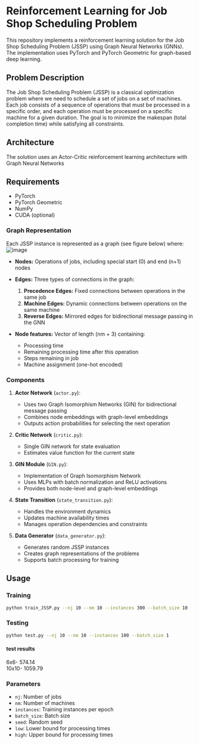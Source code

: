# Reinforcement Learning for Job Shop Scheduling Problem

This repository implements a reinforcement learning solution for the Job Shop Scheduling Problem (JSSP) using Graph Neural Networks (GNNs). The implementation uses PyTorch and PyTorch Geometric for graph-based deep learning.

## Problem Description

The Job Shop Scheduling Problem (JSSP) is a classical optimization problem where we need to schedule a set of jobs on a set of machines. Each job consists of a sequence of operations that must be processed in a specific order, and each operation must be processed on a specific machine for a given duration. The goal is to minimize the makespan (total completion time) while satisfying all constraints.

## Architecture

The solution uses an Actor-Critic reinforcement learning architecture with Graph Neural Networks

## Requirements
- PyTorch
- PyTorch Geometric
- NumPy
- CUDA (optional)

### Graph Representation
Each JSSP instance is represented as a graph (see figure below) where:
![image](https://github.com/user-attachments/assets/f8f68257-dabe-47e9-870a-832767b62105)

- **Nodes:** Operations of jobs, including special start (0) and end (n+1) nodes

- **Edges:** Three types of connections in the graph:
  1. **Precedence Edges:** Fixed connections between operations in the same job
  2. **Machine Edges:** Dynamic connections between operations on the same machine
  3. **Reverse Edges:** Mirrored edges for bidirectional message passing in the GNN

- **Node features:** Vector of length (nm + 3) containing:
  - Processing time
  - Remaining processing time after this operation
  - Steps remaining in job
  - Machine assignment (one-hot encoded)


### Components

1. **Actor Network** (`actor.py`):
   - Uses two Graph Isomorphism Networks (GIN) for bidirectional message passing
   - Combines node embeddings with graph-level embeddings
   - Outputs action probabilities for selecting the next operation

2. **Critic Network** (`critic.py`):
   - Single GIN network for state evaluation
   - Estimates value function for the current state

3. **GIN Module** (`GIN.py`):
   - Implementation of Graph Isomorphism Network
   - Uses MLPs with batch normalization and ReLU activations
   - Provides both node-level and graph-level embeddings

4. **State Transition** (`state_transition.py`):
   - Handles the environment dynamics
   - Updates machine availability times
   - Manages operation dependencies and constraints

5. **Data Generator** (`data_generator.py`):
   - Generates random JSSP instances
   - Creates graph representations of the problems
   - Supports batch processing for training

## Usage

### Training
```bash
python train_JSSP.py --nj 10 --nm 10 --instances 300 --batch_size 10
```

### Testing
```bash
python test.py --nj 10 --nm 10 --instances 100 --batch_size 1
```
#### test results
6x6- 574.14\
10x10- 1059.79

### Parameters
- `nj`: Number of jobs
- `nm`: Number of machines
- `instances`: Training instances per epoch
- `batch_size`: Batch size
- `seed`: Random seed
- `low`: Lower bound for processing times
- `high`: Upper bound for processing times



